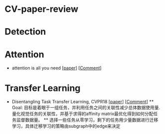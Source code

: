 # CV-paper-review

# Detection

# Attention
* attention is all you need  [[paper](https://arxiv.org/pdf/1711.07971.pdf "悬停显示")] [[Comment](https://zhuanlan.zhihu.com/p/34781297)]
# Transfer Learning
* Disentangling Task Transfer Learning, CVPR18 [[paper](http://taskonomy.stanford.edu/taskonomy_CVPR2018.pdf "悬停显示")] [[Comment](https://zhuanlan.zhihu.com/p/38425434)]
** Goal: 目标是着眼于一组任务，并利用任务之间的关联性减少总体数据使用量. 量化视觉任务的关联性，并基于求得的affinity matrix最优化得到如何分配任务监督数据量。
** 选择一些任务从零学习，剩下的任务用少量数据进行迁移学习，具体迁移学习的策略由subgraph中的edge来决定
